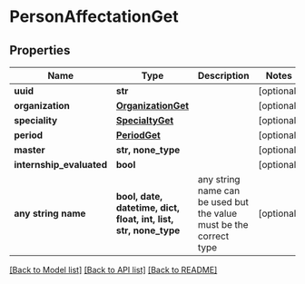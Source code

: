 # PersonAffectationGet


## Properties
Name | Type | Description | Notes
------------ | ------------- | ------------- | -------------
**uuid** | **str** |  | [optional] 
**organization** | [**OrganizationGet**](OrganizationGet.md) |  | [optional] 
**speciality** | [**SpecialtyGet**](SpecialtyGet.md) |  | [optional] 
**period** | [**PeriodGet**](PeriodGet.md) |  | [optional] 
**master** | **str, none_type** |  | [optional] 
**internship_evaluated** | **bool** |  | [optional] 
**any string name** | **bool, date, datetime, dict, float, int, list, str, none_type** | any string name can be used but the value must be the correct type | [optional]

[[Back to Model list]](../README.md#documentation-for-models) [[Back to API list]](../README.md#documentation-for-api-endpoints) [[Back to README]](../README.md)


